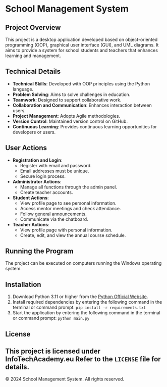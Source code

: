 # School Management System
## Project Overview
This project is a desktop application developed based on object-oriented programming (OOP), graphical user interface (GUI), and UML diagrams. 
It aims to provide a system for school students and teachers that enhances learning and management.
## Technical Details
- **Technical Skills**: Developed with OOP principles using the Python language.
- **Problem Solving**: Aims to solve challenges in education.
- **Teamwork**: Designed to support collaborative work.
- **Collaboration and Communication**: Enhances interaction between users.
- **Project Management**: Adopts Agile methodologies.
- **Version Control**: Maintained version control on GitHub.
- **Continuous Learning**: Provides continuous learning opportunities for developers or users.
## User Actions
- **Registration and Login**:
  - Register with email and password.
  - Email addresses must be unique.
  - Secure login process.
- **Administrator Actions**:
  - Manage all functions through the admin panel.
  - Create teacher accounts.
- **Student Actions**:
  - View profile page to see personal information.
  - Access mentor meetings and check attendance.
  - Follow general announcements.
  - Communicate via the chatboard.
- **Teacher Actions**:
  - View profile page with personal information.
  - Create, edit, and view the annual course schedule.
## Running the Program
The project can be executed on computers running the Windows operating system.
## Installation
1. Download Python 3.11 or higher from the [Python Official Website](https://www.python.org/downloads/).
2. Install required dependencies by entering the following command in the terminal or command prompt: `pip install -r requirements.txt`
3. Start the application by entering the following command in the terminal or command prompt: `python main.py`
## License
This project is licensed under InfoTechAcademy.eu
Refer to the `LICENSE` file for details.
---
© 2024 School Management System. All rights reserved.